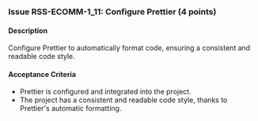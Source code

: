 ### Issue RSS-ECOMM-1_11: Configure Prettier (4 points)

#### Description

Configure Prettier to automatically format code, ensuring a consistent and readable code style.

#### Acceptance Criteria

- Prettier is configured and integrated into the project.
- The project has a consistent and readable code style, thanks to Prettier's automatic formatting.
